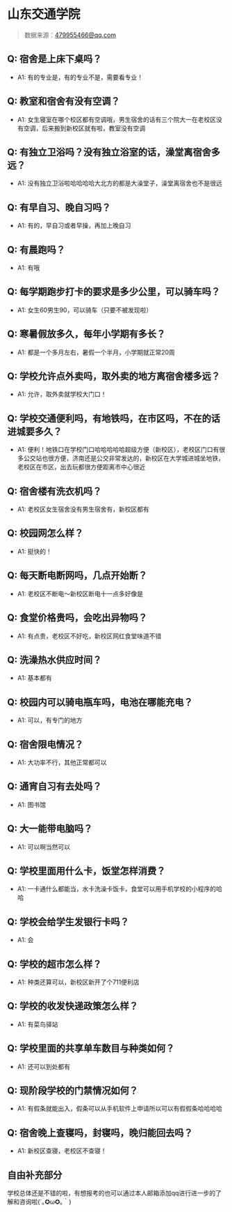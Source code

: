# 山东交通学院

> 数据来源：479955466@qq.com

## Q: 宿舍是上床下桌吗？

- A1: 有的专业是，有的专业不是，需要看专业！

## Q: 教室和宿舍有没有空调？

- A1: 女生寝室在哪个校区都有空调哦，男生宿舍的话有三个院大一在老校区没有空调，后来搬到新校区就有啦，教室没有空调

## Q: 有独立卫浴吗？没有独立浴室的话，澡堂离宿舍多远？

- A1: 没有独立卫浴啦哈哈哈哈大北方的都是大澡堂子，澡堂离宿舍也不是很远

## Q: 有早自习、晚自习吗？

- A1: 有的，早自习或者早操，再加上晚自习

## Q: 有晨跑吗？

- A1: 有哦

## Q: 每学期跑步打卡的要求是多少公里，可以骑车吗？

- A1: 女生60男生90，可以骑车（只要不被发现啦）

## Q: 寒暑假放多久，每年小学期有多长？

- A1: 都是一个多月左右，暑假一个半月，小学期就正常20周

## Q: 学校允许点外卖吗，取外卖的地方离宿舍楼多远？

- A1: 允许，取外卖就学校大门口！

## Q: 学校交通便利吗，有地铁吗，在市区吗，不在的话进城要多久？

- A1: 便利！地铁口在学校门口哈哈哈哈哈超级方便（新校区），老校区门口有很多公交站也很方便，济南还是公交非常发达的，新校区在大学城进城坐地铁，老校区在市区，出去玩都很方便距离市中心很近

## Q: 宿舍楼有洗衣机吗？

- A1: 老校区女生宿舍没有男生宿舍有，新校区都有

## Q: 校园网怎么样？

- A1: 挺快的！

## Q: 每天断电断网吗，几点开始断？

- A1: 老校区不断电～新校区断电十一点多好像是

## Q: 食堂价格贵吗，会吃出异物吗？

- A1: 有点贵，老校区不好吃，新校区网红食堂味道不错

## Q: 洗澡热水供应时间？

- A1: 基本都有

## Q: 校园内可以骑电瓶车吗，电池在哪能充电？

- A1: 可以，有专门的地方

## Q: 宿舍限电情况？

- A1: 大功率不行，其他正常都可以

## Q: 通宵自习有去处吗？

- A1: 图书馆

## Q: 大一能带电脑吗？

- A1: 可以啊当然可以

## Q: 学校里面用什么卡，饭堂怎样消费？

- A1: 一卡通什么都能当，水卡洗澡卡饭卡，食堂可以用手机学校的小程序的哈哈

## Q: 学校会给学生发银行卡吗？

- A1: 会

## Q: 学校的超市怎么样？

- A1: 种类还算可以，新校区新开了个711便利店

## Q: 学校的收发快递政策怎么样？

- A1: 有菜鸟驿站

## Q: 学校里面的共享单车数目与种类如何？

- A1: 还可以到处都有

## Q: 现阶段学校的门禁情况如何？

- A1: 有假条就能出入，假条可以从手机软件上申请所以可以有假假条哈哈哈哈

## Q: 宿舍晚上查寝吗，封寝吗，晚归能回去吗？

- A1: 新校区查寝，老校区不查寝！

## 自由补充部分

学校总体还是不错的啦，有想报考的也可以通过本人邮箱添加qq进行进一步的了解和咨询啦(´｡✪ω✪｡｀)